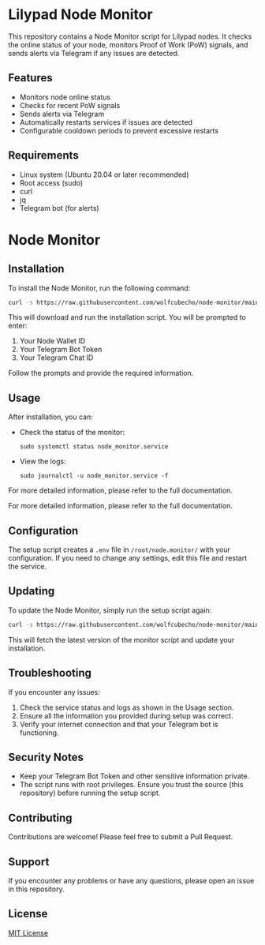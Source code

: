 # Lilypad Node Monitor

This repository contains a Node Monitor script for Lilypad nodes. It checks the online status of your node, monitors Proof of Work (PoW) signals, and sends alerts via Telegram if any issues are detected.

## Features

- Monitors node online status
- Checks for recent PoW signals
- Sends alerts via Telegram
- Automatically restarts services if issues are detected
- Configurable cooldown periods to prevent excessive restarts

## Requirements

- Linux system (Ubuntu 20.04 or later recommended)
- Root access (sudo)
- curl
- jq
- Telegram bot (for alerts)

# Node Monitor

## Installation

To install the Node Monitor, run the following command:

```bash
curl -s https://raw.githubusercontent.com/wolfcubecho/node-monitor/main/install.sh | bash
```

This will download and run the installation script. You will be prompted to enter:

1. Your Node Wallet ID
2. Your Telegram Bot Token
3. Your Telegram Chat ID

Follow the prompts and provide the required information.

## Usage

After installation, you can:

- Check the status of the monitor:
  ```
  sudo systemctl status node_monitor.service
  ```

- View the logs:
  ```
  sudo journalctl -u node_monitor.service -f
  ```

For more detailed information, please refer to the full documentation.

For more detailed information, please refer to the full documentation.

## Configuration

The setup script creates a `.env` file in `/root/node.monitor/` with your configuration. If you need to change any settings, edit this file and restart the service.

## Updating

To update the Node Monitor, simply run the setup script again:

```bash
curl -s https://raw.githubusercontent.com/wolfcubecho/node-monitor/main/setup_node_monitor.sh | sudo bash
```

This will fetch the latest version of the monitor script and update your installation.

## Troubleshooting

If you encounter any issues:

1. Check the service status and logs as shown in the Usage section.
2. Ensure all the information you provided during setup was correct.
3. Verify your internet connection and that your Telegram bot is functioning.

## Security Notes

- Keep your Telegram Bot Token and other sensitive information private.
- The script runs with root privileges. Ensure you trust the source (this repository) before running the setup script.

## Contributing

Contributions are welcome! Please feel free to submit a Pull Request.

## Support

If you encounter any problems or have any questions, please open an issue in this repository.

## License

[MIT License](LICENSE)
